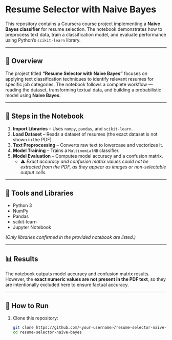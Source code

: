 # Resume Selector with Naive Bayes

This repository contains a Coursera course project implementing a **Naive Bayes classifier** for resume selection. The notebook demonstrates how to preprocess text data, train a classification model, and evaluate performance using Python’s `scikit-learn` library.

---

## 📘 Overview

The project titled **“Resume Selector with Naive Bayes”** focuses on applying text classification techniques to identify relevant resumes for specific job categories. The notebook follows a complete workflow — reading the dataset, transforming textual data, and building a probabilistic model using **Naive Bayes**.

---

## 🧠 Steps in the Notebook

1. **Import Libraries** – Uses `numpy`, `pandas`, and `scikit-learn`.
2. **Load Dataset** – Reads a dataset of resumes (the exact dataset is not shown in the PDF).
3. **Text Preprocessing** – Converts raw text to lowercase and vectorizes it.
4. **Model Training** – Trains a `MultinomialNB` classifier.
5. **Model Evaluation** – Computes model accuracy and a confusion matrix.
   - ⚠️ *Exact accuracy and confusion matrix values could not be extracted from the PDF, as they appear as images or non-selectable output cells.*

---

## 🧰 Tools and Libraries

- Python 3  
- NumPy  
- Pandas  
- scikit-learn  
- Jupyter Notebook  

*(Only libraries confirmed in the provided notebook are listed.)*

---

## 📊 Results

The notebook outputs model accuracy and confusion matrix results.  
However, the **exact numeric values are not present in the PDF text**, so they are intentionally excluded here to ensure factual accuracy.

---

## 🚀 How to Run

1. Clone this repository:
   ```bash
   git clone https://github.com/<your-username>/resume-selector-naive-bayes.git
   cd resume-selector-naive-bayes
